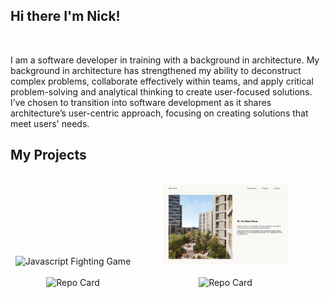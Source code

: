 ## Hi there I'm Nick! 
<br>


I am a software developer in training with a background in architecture. My background in architecture has strengthened my ability to deconstruct complex problems, collaborate effectively within teams, and apply critical problem-solving and analytical thinking to create user-focused solutions. I’ve chosen to transition into software development as it shares architecture’s user-centric approach, focusing on creating solutions that meet users' needs.
<br>

## My Projects  
<br>

<div style="display: inline-block; width: 200px; text-align: center; margin-right: 40px;">
  <a href="https://github.com/nchua3012/Javascript-Fighting-Game" style="outline: none; text-decoration: none;">
    <img src="https://github.com/nchua3012/Javascript-Fighting-Game/blob/main/Game%20Website.png?raw=true" width="250" alt="Javascript Fighting Game" style="outline: none; border: none;">
  </a>
  <br><br>
  <a href="https://github.com/nchua3012/Javascript-Fighting-Game" style="outline: none; text-decoration: none;">
    <img src="https://github-readme-stats.vercel.app/api/pin/?username=nchua3012&repo=Javascript-Fighting-Game&theme=apprentice" alt="Repo Card" style="outline: none; border: none;">
  </a>
</div>

<div style="display: inline-block; width: 200px; text-align: center;">
  <a href="https://github.com/nchua3012/NickChua" style="outline: none; text-decoration: none;">
    <img src="https://github.com/nchua3012/NickChua/blob/main/Portfolio%20Website.png?raw=true" width="250" alt="Nick Chua Portfolio Website" style="outline: none; border: none;">
  </a>
  <br><br>
  <a href="https://github.com/nchua3012/NickChua" style="outline: none; text-decoration: none;">
    <img src="https://github-readme-stats.vercel.app/api/pin/?username=nchua3012&repo=NickChua&theme=apprentice" alt="Repo Card" style="outline: none; border: none;">
  </a>
</div>

<br>

<br>
<br>
<br>
<br>
<br>
<br>
<br>
<br>
<br>
<br>
<br>
<br>
<br>
<br>


